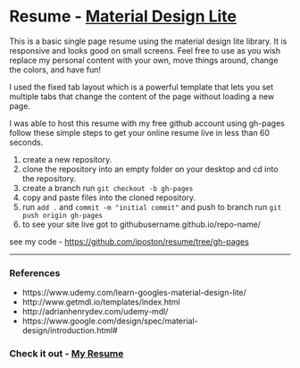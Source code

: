 # Resume - <a href="http://www.getmdl.io/">Material Design Lite</a>
This is a basic single page resume using the material design lite library. It is responsive and looks good on small screens. Feel free to use as you wish replace my personal content with your own, move things around, change the colors, and have fun! 

I used the fixed tab layout which is a powerful template that lets you set multiple tabs that change the content of the page without loading a new page. 

I was able to host this resume with my free github account using gh-pages follow these simple steps to get your online resume live in less than 60 seconds. 

<ol>
  <li>create a new repository.</li>
  <li>clone the repository into an empty folder on your desktop and cd into the repository.</li>
  <li>create a branch run <code>git checkout -b gh-pages</code></li>
  <li>copy and paste files into the cloned repository.</li>
  <li>run <code>add .</code> and <code>commit -m "initial commit"</code> and push to branch run <code>git push origin gh-pages</code></li>
  <li>to see your site live got to githubusername.github.io/repo-name/</li>
</ol>

see my code - https://github.com/iposton/resume/tree/gh-pages

<hr>

### References 

<ul>
  <li>https://www.udemy.com/learn-googles-material-design-lite/</li>
  <li>http://www.getmdl.io/templates/index.html</li>
  <li>http://adrianhenrydev.com/udemy-mdl/</li>
  <li>https://www.google.com/design/spec/material-design/introduction.html#</li>
</ul>

### Check it out - <a href="https://iposton.github.io/resume/">My Resume</a>


